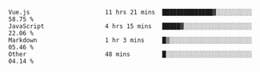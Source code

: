 
<!--
**xy406043/xy406043** is a ✨ _special_ ✨ repository because its `README.md` (this file) appears on your GitHub profile.

Here are some ideas to get you started:

- 🔭 I’m currently working on ...
- 🌱 I’m currently learning ...
- 👯 I’m looking to collaborate on ...
- 🤔 I’m looking for help with ...
- 💬 Ask me about ...
- 📫 How to reach me: ...
- 😄 Pronouns: ...
- ⚡ Fun fact: ...
-->

<!--START_SECTION:waka-->

```text
Vue.js                     11 hrs 21 mins  ██████████████▓░░░░░░░░░░   58.75 %
JavaScript                 4 hrs 15 mins   █████▓░░░░░░░░░░░░░░░░░░░   22.06 %
Markdown                   1 hr 3 mins     █▒░░░░░░░░░░░░░░░░░░░░░░░   05.46 %
Other                      48 mins         █░░░░░░░░░░░░░░░░░░░░░░░░   04.14 %
```

<!--END_SECTION:waka-->
